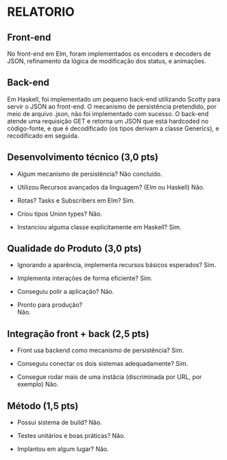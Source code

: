 # RELATORIO

## Front-end

No front-end em Elm, foram implementados os encoders e decoders de JSON, refinamento da lógica de modificação dos status, e animações. 

## Back-end

Em Haskell, foi implementado um pequeno back-end utilizando Scotty para servir o JSON ao front-end. O mecanismo de persistência pretendido, por meio de arquivo .json, não foi implementado com sucesso. O back-end atende uma requisição GET e retorna um JSON que está hardcoded no código-fonte, e que é decodificado (os tipos derivam a classe Generics), e recodificado em seguida.

## Desenvolvimento técnico  (3,0 pts)
  - Algum mecanismo de persistência?
  Não concluído.

  - Utilizou Recursos avançados da linguagem? (Elm ou Haskell)
  Não.

  - Rotas? Tasks e Subscribers em Elm?
  Sim.

  - Criou tipos Union types?
  Não.
  
  - Instanciou alguma classe explicitamente em Haskell?
  Sim.

## Qualidade do Produto  (3,0 pts)
   - Ignorando a aparência, implementa recursos básicos esperados?
   Sim.

   - Implementa interações de forma eficiente?
   Sim.

   - Conseguiu polir a aplicação?
   Não.

   - Pronto para produção?	
   Não.

## Integração front + back   (2,5 pts)
  - Front usa backend como mecanismo de persistência?
  Sim.

  - Conseguiu conectar os dois sistemas adequadamente?
  Sim.

  - Consegue rodar mais de uma instâcia (discriminada por URL, por exemplo)
  Não.
   
## Método  (1,5 pts)
   - Possui sistema de build?
   Não.

   - Testes unitários e boas práticas?
   Não.

   - Implantou em algum lugar?
   Não.
